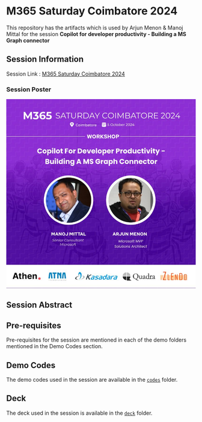 # M365 Saturday Coimbatore 2024

This repository has the artifacts which is used by Arjun Menon & Manoj Mittal for the session **Copilot for developer productivity - Building a MS Graph connector**

## Session Information

Session Link : [M365 Saturday Coimbatore 2024](https://athen.tech/m365-saturday-coimbatore-2024/)

### Session Poster

![Session Poster](<assets/M365aturdayCoimbatore-Arjun.jpeg>)

## Session Abstract

## Pre-requisites

Pre-requisites for the session are mentioned in each of the demo folders mentioned in the Demo Codes section.

## Demo Codes

The demo codes used in the session are available in the [`codes`](./codes/) folder.

## Deck

The deck used in the session is available in the [`deck`](./deck/) folder.
